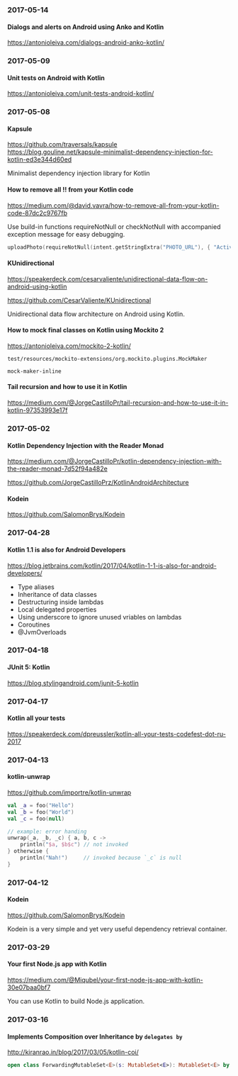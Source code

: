 ### 2017-05-14

#### Dialogs and alerts on Android using Anko and Kotlin

https://antonioleiva.com/dialogs-android-anko-kotlin/


### 2017-05-09

#### Unit tests on Android with Kotlin

https://antonioleiva.com/unit-tests-android-kotlin/


### 2017-05-08

#### Kapsule

https://github.com/traversals/kapsule  
https://blog.gouline.net/kapsule-minimalist-dependency-injection-for-kotlin-ed3e344d60ed

Minimalist dependency injection library for Kotlin

#### How to remove all !! from your Kotlin code

https://medium.com/@david.vavra/how-to-remove-all-from-your-kotlin-code-87dc2c9767fb

Use build-in functions requireNotNull or checkNotNull with accompanied exception message for easy debugging.

```kotlin
uploadPhoto(requireNotNull(intent.getStringExtra("PHOTO_URL"), { "Activity parameter 'PHOTO_URL' is missing" }))
```

#### KUnidirectional

https://speakerdeck.com/cesarvaliente/unidirectional-data-flow-on-android-using-kotlin

https://github.com/CesarValiente/KUnidirectional

Unidirectional data flow architecture on Android using Kotlin.

#### How to mock final classes on Kotlin using Mockito 2

https://antonioleiva.com/mockito-2-kotlin/

`test/resources/mockito-extensions/org.mockito.plugins.MockMaker`
```
mock-maker-inline
```

#### Tail recursion and how to use it in Kotlin

https://medium.com/@JorgeCastilloPr/tail-recursion-and-how-to-use-it-in-kotlin-97353993e17f


### 2017-05-02

#### Kotlin Dependency Injection with the Reader Monad

https://medium.com/@JorgeCastilloPr/kotlin-dependency-injection-with-the-reader-monad-7d52f94a482e

https://github.com/JorgeCastilloPrz/KotlinAndroidArchitecture

#### Kodein

https://github.com/SalomonBrys/Kodein


### 2017-04-28

#### Kotlin 1.1 is also for Android Developers

https://blog.jetbrains.com/kotlin/2017/04/kotlin-1-1-is-also-for-android-developers/

* Type aliases
* Inheritance of data classes
* Destructuring inside lambdas
* Local delegated properties
* Using underscore to ignore unused vriables on lambdas
* Coroutines
* @JvmOverloads


### 2017-04-18

#### JUnit 5: Kotlin

https://blog.stylingandroid.com/junit-5-kotlin


### 2017-04-17

#### Kotlin all your tests

https://speakerdeck.com/dpreussler/kotlin-all-your-tests-codefest-dot-ru-2017


### 2017-04-13

#### kotlin-unwrap

https://github.com/importre/kotlin-unwrap

```kotlin
val _a = foo("Hello")
val _b = foo("World")
val _c = foo(null)

// example: error handing
unwrap(_a, _b, _c) { a, b, c ->
    println("$a, $b$c") // not invoked
} otherwise {
    println("Nah!")     // invoked because `_c` is null
}
```


### 2017-04-12

#### Kodein

https://github.com/SalomonBrys/Kodein

Kodein is a very simple and yet very useful dependency retrieval container.


### 2017-03-29

#### Your first Node.js app with Kotlin

https://medium.com/@Miqubel/your-first-node-js-app-with-kotlin-30e07baa0bf7

You can use Kotlin to build Node.js application.


### 2017-03-16

#### Implements **Composition over Inheritance** by `delegates by`

http://kiranrao.in/blog/2017/03/05/kotlin-coi/

```kotlin
open class ForwardingMutableSet<E>(s: MutableSet<E>): MutableSet<E> by s
```
